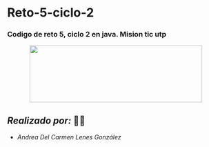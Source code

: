 # Reto-5-ciclo-2
### Codigo de reto 5, ciclo 2 en java. Mision tic utp

<p align="center"><img src=https://www.certificadomisionticutp.com/assets/img/logo2.png width="400" height="132">
  
  
 

## ***Realizado por:*** :student:

 * _Andrea Del Carmen Lenes González_
 
